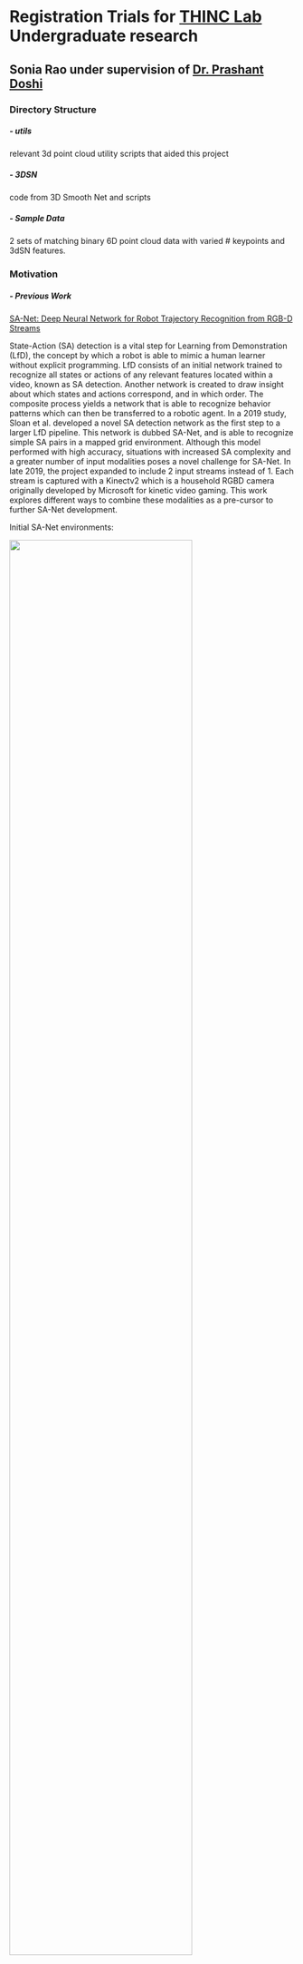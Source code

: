 # Registration Trials for [THINC Lab](http://thinc.cs.uga.edu/) Undergraduate research
## Sonia Rao under supervision of [Dr. Prashant Doshi](https://github.com/pdoshi-edu)

### Directory Structure
##### - utils
relevant 3d point cloud utility scripts that aided this project
##### - 3DSN
code from 3D Smooth Net and scripts
##### - Sample Data
2 sets of matching binary 6D point cloud data with varied # keypoints and 3dSN features.

### Motivation
##### - Previous Work
[SA-Net: Deep Neural Network for Robot Trajectory Recognition from RGB-D Streams](https://arxiv.org/abs/1905.04380)

State-Action (SA) detection is a vital step for Learning from Demonstration (LfD), the concept by which a robot is able to mimic a human learner without explicit programming. LfD consists of an initial network trained to recognize all states or actions of any relevant features located within a video, known as SA detection. Another network is created to draw insight about which states and actions correspond, and in which order. The composite process yields a network that is able to recognize behavior patterns which can then be transferred to a robotic agent. In a 2019 study, Sloan et al. developed a novel SA detection network as the first step to a larger LfD pipeline. This network is dubbed SA-Net, and is able to recognize simple SA pairs in a mapped grid environment. Although this model performed with high accuracy, situations with increased SA complexity and a greater number of input modalities poses a novel challenge for SA-Net. In late 2019, the project expanded to include 2 input streams instead of 1. Each stream is captured with a Kinectv2 which is a household RGBD camera originally developed by Microsoft for kinetic video gaming. This work explores different ways to combine these modalities as a pre-cursor to further SA-Net development. 

Initial SA-Net environments:

<img src="https://github.com/snoiarao/registration_trials/blob/master/imgs/sa0.png" width="80%" height="80%" align="middle">


##### - Multi-modal Fusion
Multimodal fusion is the process by which integration of multiple input modalities yields a more complete input environment. 
We seek to integrate both kinect streams such that future iterations of SA-Net can capture more information about objects in a given video stream. The largest challenge in integrating kinect streams is that the data streams are not associated on any same plane. That is, Kinect A's (x,y,z) depth field does not correspond to Kinect B's (x,y,z) depth field. Hence, without multi-modal fusion, the network would have no way to determine whether the kinects are seeing the same object or two different and identical objects. 
Although fusion research has grown fairly recently with the rise of deep networks, there are three commonly used techniques for multimodal fusion: early fusion, late fusion, and hybrid fusion. Early fusion is the process where multiple streams are combined into one cohesive input prior to any feature learning. Late Fusion is the process by which a network learns features of each input stream separately and independently, and later combines input stream features through matrix operations. Hybrid fusion is a combination of the two where input streams are partly combined prior to feature learning, and further refined after feature learning. 
After examining all three methods, we decided upon early fusion in the interest of modularity between input processing and network development. 

Below is an example of multi-stream fusion. Although each segment represents a different viewpoint, each viewpoint can be combined to contain a more complete view of the scene. 

<img src="https://github.com/snoiarao/registration_trials/blob/master/imgs/asc_0.png" width="50%" height="50%">
<img src="https://github.com/snoiarao/registration_trials/blob/master/imgs/asc_1.png" width="30%" height="30%">

##### - New Task
THINC Lab is developing a novel LfD pipeline in which a robot will be able to perform a pick and place task. Given a conveyor belt scattered with onion of varying quality, the robot will be able to decide the quality of each onion based on visual inspection, and then sort the onions into two bins for 'Good onions' and 'Bad onions' respectively. 

<img src="https://github.com/snoiarao/registration_trials/blob/master/imgs/goodo.jpg" width="20%" height="20%"> <img src="https://github.com/snoiarao/registration_trials/blob/master/imgs/bado.jpg" width="20%" height="20%">
<img src="https://github.com/snoiarao/registration_trials/blob/master/imgs/ambiguouso.jpg" width="50%" height="50%">

### Kinect Setup
Prior to early-fusion trials, I needed to collect two streams of kinect data with each stream adequately capturing a large amount of complex states and actions for the task at hand. Using the Robot Operating System (ROS) module for kinectv2, me and my colleague Farah collected over 50 GB of data to find the optimal kinect locations. 

Examples of data collected:

<img src="https://github.com/snoiarao/registration_trials/blob/master/imgs/kin0.png" width="50%" height="50%"> <img src="https://github.com/snoiarao/registration_trials/blob/master/imgs/kin1.png" width="50%" height="50%">

The data were in .bag file format as per ROS requirements. Each bag file contained frames taken at 33 frames per second which is the hardware maximum. Each frame is in point_cloud format and has an RGB image component and an XYZ depth component. We initially had issues synchronizing the depth and image components for each frame; the kinects would record different amounts of data from each other, and would also record different quantities of image and depth components. To mitigate this issue, we made sure to start recording each stream from different computers, as a single computer did not have the bandwidth to record consistently across both streams. Secondly, we ensured that the frame rate was at its maximum so that the number of images and number of depth frames recorded were close to similar with minimal lag. Because less depth data ends up being recording, due to hardware and operating system limitations, we limit our dataset to depth frames and their corresponding image frames, and disregard all image frames that do not have a depth frame counterpart. As a rough approximation, a 1 minute RGB-D video recorded on both streams would yield about 20-30 image-depth pairs on EACH kinect that were adequately time and scene synchronized. 

I remain unsure whether the synchronization process would be more seamless with different hardware, but we worked with roughly time-space-kinect synchronized data for the project duration. 

##### task and room considerations
To capture critical states, actions, and objects, our data collection must abide by the following:
- all onions on the conveyor belt must be visible by one, both, or a combination of the two streams
- the quality of all onions on the conveyor belt must be determinable by one, both, or a combination of the two streams
- all ranges of the expert's hand must be visible by both streams
- one stream must capture the expert's viewpoint when examining individual onions (hand raised to face)
- the bins or bin region must be visible by one, both, or a combination of the two streams

To address the onion on the conveyor, we place one kinect anywhere between directly in front of the observer to 90 degrees either direction. To address the expert's viewpoint, we place the second camera at varying heights above the expert's left or right shoulder. Below is an example of the shoulder camera's perspective with the image and depth frames overlaid; the camera can see much of the conveyor belt and can also detect possible blemishes when the expert investigates an individual onion closer to their face. 

<img src="https://github.com/snoiarao/registration_trials/blob/master/imgs/exp0.png" width="50%" height="50%">

close-up of blemish:

<img src="https://github.com/snoiarao/registration_trials/blob/master/imgs/exp1.png">

Unfortunately, the workspace we were in posed several physical limitations to data gathering. Primarily, there exists a large pole at the center of the room that obstructs direct view of the conveyor belt. You can see the white space in the above examples is part of the pole, and is highly obstructive. It is possible that the locations we chose will not be optimal for other workspaces. 

### Initial Trials
##### ICP and RANSAC
[ICP](http://ais.informatik.uni-freiburg.de/teaching/ss12/robotics/slides/17-icp.pdf)

##### Deep Methods
Because ICP and RANSAC did not produce very satisfactory results, we moved onto exploring novel deep learning methods. The advantage of deep learning based methods over traditional methods is that, usually, deep networks are able to leverage high dimensional features which can then be used for matching. There are several existing deep networks that convert RGB-D data into high dimensional features which can then be used with matching algorithms such as RANSAC. The primary obstacle to using these methods is that our data is not only unmatched, but both streams are on different coordinate planes. Thus, we need a deep learning algorithm that is able to firstly convert RGB-D data into high-dimensional features, and secondly register those features on the same coordinate system. From there, we can use those features as inputs to RANSAC for a more cohesive early-fused input to the revised SA-Net. 

### 3D Smooth Net Registration
[The Perfect Match: 3D Point Cloud Matching with Smoothed Densities](http://openaccess.thecvf.com/content_CVPR_2019/papers/Gojcic_The_Perfect_Match_3D_Point_Cloud_Matching_With_Smoothed_Densities_CVPR_2019_paper.pdf)
In late 2019, I came across this paper by researchers at ETH Zurich who were working on a similar issue: tackling data registration and RGB-D feature learning simultaneously. Check out the 2019 CVPR paper in the above link for details on their novel method known as 3dSmoothNet. For the remainder of the project, my registration trials revolved around adapting and optimizing 3DSmoothNet for our data.

Due to limited access to a GPU server, I set up 3DSmoothNet on a Google Cloud Platform compute engine instance with Nvidia P100 GPU and 4 CPU cores. Every new user gets a large amount of free GPU credits which was sufficient for the project until I gained access to a regular GPU server. If you don't have GPU access, I recommend [GCP](https://cloud.google.com/compute/docs/gpus). 

The general idea of 3DSmoothNet is that

<img src="https://raw.githubusercontent.com/zgojcic/3DSmoothNet/master/figures/Network.jpg">


Our process to use 3dSN pre-trained model:
1. Collect two streams of RGB-D data that contain varying levels of commonality (anywhere from 20%-80%)
2. Unpack .bag files using ROS
3. Extract time-synchronized data between the two streams (at least 1 pair)
4. Convert point cloud entities into binary point-clouds (default is ASCII)
5. Generate Index files of Key points (see below section)
6. Parametrize using 3dSN SDV 
7. Perform inference via 3dSN pre-trained model
8. Match using RANSAC on high-dim features
9. Obtain translation matrix

Our process to train on top of their pre-trained model:
1. Collect and process data (same as above)
2. Extract at least 30 pairs of time-synchronized pairs across a wide variety of expert motion
3. Manually select key points (see below)
4. Generate index files with keypoints and nearest neighbors
5. Parametrize keypoints using 3DSN SDV
6. Create mapping of keypoints using rough translation matrix
7. Convert mapped parametrized inputs into .tfrecord format
8. Train on top of 3dSN weights
9. Match using RANSAC on inferred high-dim features
10. Obtain refined translation matrix

We will go into more detail below and in utils.

### Generating Key Points and Index Files
##### Random from Common
We first explored generating key points from common sections within points. It was unclear from the 3DSN paper what percentage of either point cloud should correspond, and as such we tried varying levels of keypoints, common regions, and data. I found that having around 80% of common regions between the point clouds yielded optimal keypoints. Our process was as such:
1. Collect data with 80% common region
2. Overlay point clouds and extract common region from each
3. Crop common region of point clouds into two new separate clouds
4. Generate N random points from each cloud
5. Feed into 3dSN 

Because in this case we are only testing using 3dSN's pre-trained model, we are able to use randomly generated keypoints without any mapping function. 3dSN coupled with RANSAC is able to infer the rough correspondances of keypoints without explicit direction. While that's convenient, this method did not perform super well due to scalability issues. 

Our individual point clouds contain over 1 million points. The cropped common region, with 80% similarity, contains anywhere from 500,000 points to 750,000 points. To randomly generate keypoints that have rough correspondences, we would need to generate a vast number of keypoints, likely over 50,000. It is impossible to parametrize and infer even a fraction of that, and so I moved on to manual selection. 


##### Manual Selection


- algorithm:
  user picks any number of points in each cloud that definitely correspond. rolling ball selects n nearest neighbors and adds index to keypoint list. parametrized
  
  <img src="https://github.com/snoiarao/registration_trials/blob/master/imgs/kp0.png"  width="50%" height="50%">
  <img src="https://github.com/snoiarao/registration_trials/blob/master/imgs/kp1.png" width="50%" height="50%">

- levels
anywhere from 20 keypoints to 15,000.
- tradeoffs: 

### Generating Training Data
##### Translation Matrix Refinement

##### Data Matching

### Results

### Future Work

### Contact Information
Sonia Rao
soniahrao@gmail.com

Dr. Prashant Doshi
pdoshi@uga.edu

THINC Lab:
http://thinc.cs.uga.edu/
